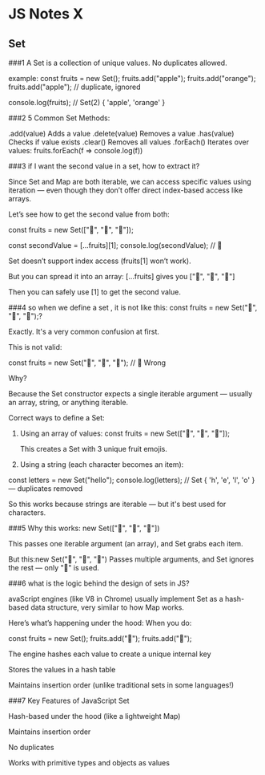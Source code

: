 # JS Notes X

## Set

###1 A Set is a collection of unique values. No duplicates allowed.

example:
const fruits = new Set();
fruits.add("apple");
fruits.add("orange");
fruits.add("apple"); // duplicate, ignored

console.log(fruits); // Set(2) { 'apple', 'orange' }

###2 5 Common Set Methods:

.add(value) Adds a value
.delete(value) Removes a value
.has(value) Checks if value exists
.clear() Removes all values
.forEach() Iterates over values: fruits.forEach(f => console.log(f))

###3 if I want the second value in a set, how to extract it?

Since Set and Map are both iterable, we can access specific values using iteration — even though they don’t offer direct index-based access like arrays.

Let’s see how to get the second value from both:

const fruits = new Set(["🍎", "🍊", "🍌"]);

const secondValue = [...fruits][1];
console.log(secondValue); // 🍊

Set doesn’t support index access (fruits[1] won’t work).

But you can spread it into an array: [...fruits] gives you ["🍎", "🍊", "🍌"]

Then you can safely use [1] to get the second value.

###4 so when we define a set , it is not like this: const fruits = new Set("🍎", "🍊", "🍌");?

Exactly. It's a very common confusion at first.

This is not valid:

const fruits = new Set("🍎", "🍊", "🍌"); // 🚫 Wrong

Why?

Because the Set constructor expects a single iterable argument — usually an array, string, or anything iterable.

Correct ways to define a Set:

1. Using an array of values:
   const fruits = new Set(["🍎", "🍊", "🍌"]);

   This creates a Set with 3 unique fruit emojis.

2. Using a string (each character becomes an item):

const letters = new Set("hello");
console.log(letters); // Set { 'h', 'e', 'l', 'o' } — duplicates removed

So this works because strings are iterable — but it's best used for characters.

###5 Why this works:
new Set(["🍎", "🍊", "🍌"])

This passes one iterable argument (an array), and Set grabs each item.

But this:new Set("🍎", "🍊", "🍌")
Passes multiple arguments, and Set ignores the rest — only "🍎" is used.

###6 what is the logic behind the design of sets in JS?

avaScript engines (like V8 in Chrome) usually implement Set as a hash-based data structure, very similar to how Map works.

Here’s what’s happening under the hood:
When you do:

const fruits = new Set();
fruits.add("🍎");
fruits.add("🍊");

The engine hashes each value to create a unique internal key

Stores the values in a hash table

Maintains insertion order (unlike traditional sets in some languages!)

###7 Key Features of JavaScript Set

Hash-based under the hood (like a lightweight Map)

Maintains insertion order

No duplicates

Works with primitive types and objects as values
